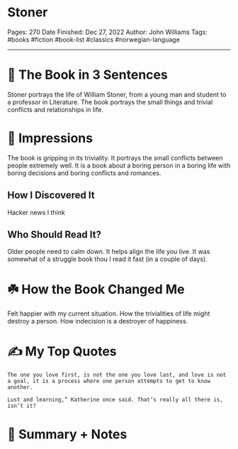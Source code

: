 
# Stoner

Pages: 270
Date Finished: Dec 27, 2022
Author: John Williams
Tags: #books #fiction #book-list #classics #norwegian-language

---

# 🚀 The Book in 3 Sentences

Stoner portrays the life of William Stoner, from a young man and student to a professor in Literature. The book portrays the small things and trivial conflicts and relationships in life. 
# 🎨 Impressions
The book is gripping in its triviality. It portrays the small conflicts between people extremely well. It is a book about a boring person in a boring life with boring decisions and boring  conflicts and romances. 

## How I Discovered It
Hacker news I think

## Who Should Read It?
Older people need to calm down. It helps align the life you live.  It was somewhat of a struggle book  thou I read it fast (in a couple of days). 

# ☘️ How the Book Changed Me
Felt happier with my current situation. How the trivialities of life might destroy a person. How indecision is a destroyer of happiness. 

# ✍️ My Top  Quotes
	The one you love first, is not the one you love last, and love is not a goal, it is a process where one person attempts to get to know another. 

	Lust and learning,” Katherine once said. That’s really all there is, isn’t it?


# 📒 Summary + Notes
